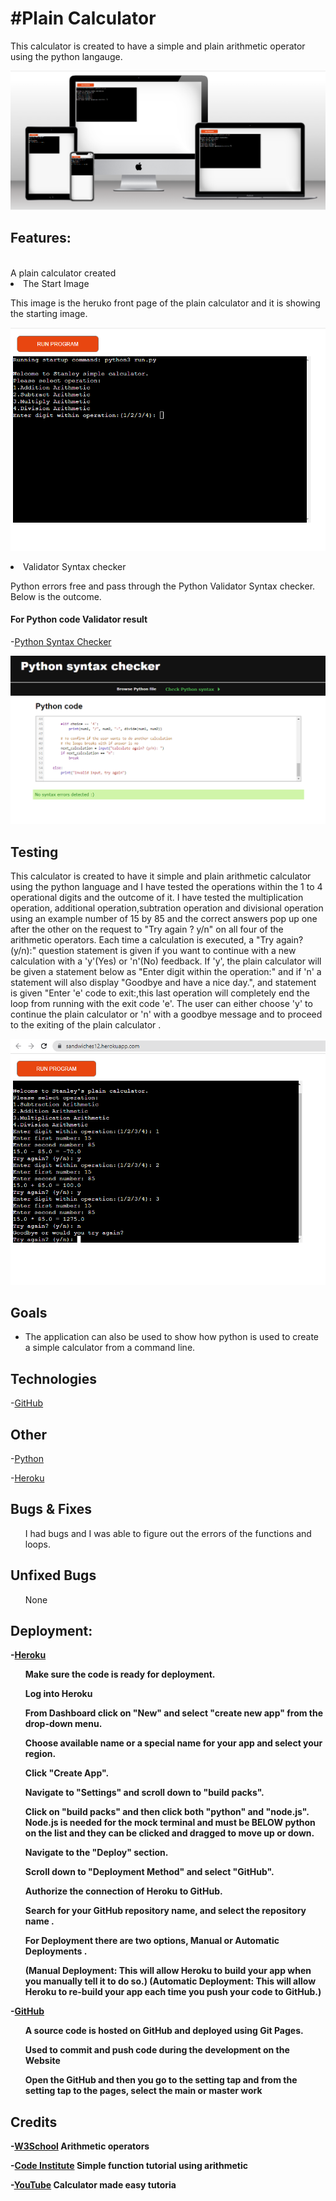 <h1>#Plain Calculator</h1>
This calculator is created to have a simple and plain arithmetic operator using the python langauge.

![image](/docs/python2.PNG)


<h2><Strong>Features:</strong></h2>
<br>A plain calculator created <br/>


<li>The Start Image</li>
</ul>
<p> This image is the heruko front page of the plain calculator and it is showing the starting image.

![image](/docs/python1.PNG)


<li>Validator Syntax checker</li>
</ul>


<p>Python errors free and pass through the Python Validator Syntax checker. Below is the outcome.

  
  <h4><Strong>For Python code Validator result</strong></h4>

-[Python Syntax Checker](https://extendsclass.com/python-tester/#validate_by_input/)


![image](/docs/python3.PNG)


<h2><Strong>Testing</strong></h2>

<p>
This calculator is created to have it simple and plain arithmetic calculator using the python language and I have tested the operations within the 1 to 4 operational digits and the outcome of it. I have tested the multiplication operation, additional operation,subtration operation and divisional operation using an example number of 15 by 85 and the correct answers pop up one after the other on the request to "Try again ? y/n" on all four of the arithmetic operators. Each time a calculation is executed, a "Try again? (y/n):" question statement is given if you want to continue with a new calculation with a 'y'(Yes) or 'n'(No) feedback. If 'y', the plain calculator will be given a statement below as "Enter digit within the operation:" and if 'n' a statement will also display "Goodbye and have a nice day.", and statement is given "Enter 'e' code to exit:,this last operation will completely end the loop from running with the exit code 'e'. The user can either choose 'y' to continue the plain calculator or 'n' with a goodbye message and to proceed to the exiting of the plain calculator .</p>


![image](/docs/testing.PNG)
 
 
<h2><Strong>Goals</strong></h2>

 <ul>
<li>The application can also be used to show how python is used to create a simple calculator from a command line.
</ul>
  
  
  
  <h2><Strong>Technologies</strong></h2>

  -[GitHub](https://en.wikipedia.org/wiki/Python_(programming_language))

 
 
   <h2><Strong>Other</strong></h2>
  
-[Python](https://github.com/)

 
 -[Heroku](https://github.com/)
  
 
  
  
   <h2><Strong>Bugs & Fixes</strong></h2>

<ul>
<p>I had bugs and I was able to figure out the errors of the functions and loops.</p>
</ul>
  
  
  <h2><Strong>Unfixed Bugs</strong></h2>

<ul>
<p>None</p>
</ul>


<h2><Strong>Deployment:</h2>
 
-[Heroku](https://www.heroku.com/github-students/signup)

  
  
 </p>
</ul>
<ul>
<p>Make sure the code is ready for deployment.</p>
 <p>Log into Heroku</p>
</ul>
<ul>
<p>From Dashboard click on "New" and select "create new app" from the drop-down menu.</p>
</ul>

<ul>
<p>Choose available name or a special name for your app and select your region.</p>
</ul>
  
</ul>
<ul>
<p>Click "Create App".</p>
 <p>Navigate to "Settings" and scroll down to "build packs".</p>
</ul>
<ul>
<p>Click on "build packs" and then click both "python" and "node.js". Node.js is needed for the mock terminal and must be BELOW python on the list and they can be clicked and dragged to move up or down.</p>
</ul>

<ul>
<p>Navigate to the "Deploy" section.</p>
</ul>
  
  <ul>
<p>Scroll down to "Deployment Method" and select "GitHub".</p>
</ul>
  
  <ul>
<p>Authorize the connection of Heroku to GitHub.</p>
</ul>
  
  <ul>
<p>Search for your GitHub repository name, and select the repository name .</p>
</ul>
  
  <ul>
<p>For Deployment there are two options,  Manual or Automatic Deployments .</p>
</ul>
  <ul>  
(Manual Deployment: This will allow Heroku to build your app when you manually tell it to do so.)
(Automatic Deployment: This will allow Heroku to re-build your app each time you push your code to GitHub.)

</ul></p>

-[GitHub](https://github.com/)

 </p>
</ul>
<ul>
<p>A source code is hosted on GitHub and deployed using Git Pages.</p>
 <p>Used to commit and push code during the development on the Website</p>
</ul>
<ul>
<p>Open the GitHub and then you go to the setting tap and from the setting tap to the pages, select the main or master work</p>
</ul>

 <h2><Strong>Credits</strong></h2>


-[W3School](https://www.w3schools.com/python/gloss_python_arithmetic_operators.asp) Arithmetic operators

-[Code Institute](https://www.youtube.com/watch?v=_gujNhpc0HQ&t=1s) Simple function tutorial using arithmetic

-[YouTube](https://www.youtube.com/watch?v=5_CAo_C523g)  Calculator made easy tutoria
